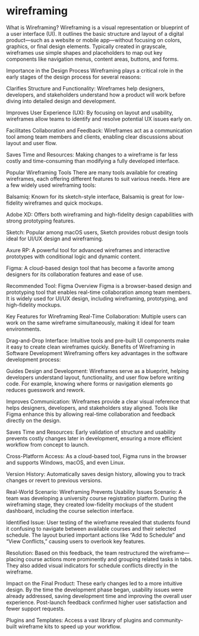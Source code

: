 # wireframing
What is Wireframing?
Wireframing is a visual representation or blueprint of a user interface (UI). It outlines the basic structure and layout of a digital product—such as a website or mobile app—without focusing on colors, graphics, or final design elements. Typically created in grayscale, wireframes use simple shapes and placeholders to map out key components like navigation menus, content areas, buttons, and forms.

Importance in the Design Process
Wireframing plays a critical role in the early stages of the design process for several reasons:

Clarifies Structure and Functionality: Wireframes help designers, developers, and stakeholders understand how a product will work before diving into detailed design and development.

Improves User Experience (UX): By focusing on layout and usability, wireframes allow teams to identify and resolve potential UX issues early on.

Facilitates Collaboration and Feedback: Wireframes act as a communication tool among team members and clients, enabling clear discussions about layout and user flow.

Saves Time and Resources: Making changes to a wireframe is far less costly and time-consuming than modifying a fully developed interface.


Popular Wireframing Tools
There are many tools available for creating wireframes, each offering different features to suit various needs. Here are a few widely used wireframing tools:

Balsamiq: Known for its sketch-style interface, Balsamiq is great for low-fidelity wireframes and quick mockups.

Adobe XD: Offers both wireframing and high-fidelity design capabilities with strong prototyping features.

Sketch: Popular among macOS users, Sketch provides robust design tools ideal for UI/UX design and wireframing.

Axure RP: A powerful tool for advanced wireframes and interactive prototypes with conditional logic and dynamic content.

Figma: A cloud-based design tool that has become a favorite among designers for its collaboration features and ease of use.

Recommended Tool: Figma
Overview
Figma is a browser-based design and prototyping tool that enables real-time collaboration among team members. It is widely used for UI/UX design, including wireframing, prototyping, and high-fidelity mockups.

Key Features for Wireframing
Real-Time Collaboration: Multiple users can work on the same wireframe simultaneously, making it ideal for team environments.

Drag-and-Drop Interface: Intuitive tools and pre-built UI components make it easy to create clean wireframes quickly.
Benefits of Wireframing in Software Development
Wireframing offers key advantages in the software development process:

Guides Design and Development: Wireframes serve as a blueprint, helping developers understand layout, functionality, and user flow before writing code. For example, knowing where forms or navigation elements go reduces guesswork and rework.

Improves Communication: Wireframes provide a clear visual reference that helps designers, developers, and stakeholders stay aligned. Tools like Figma enhance this by allowing real-time collaboration and feedback directly on the design.

Saves Time and Resources: Early validation of structure and usability prevents costly changes later in development, ensuring a more efficient workflow from concept to launch.

Cross-Platform Access: As a cloud-based tool, Figma runs in the browser and supports Windows, macOS, and even Linux.

Version History: Automatically saves design history, allowing you to track changes or revert to previous versions.



Real-World Scenario: Wireframing Prevents Usability Issues
Scenario:
A team was developing a university course registration platform. During the wireframing stage, they created low-fidelity mockups of the student dashboard, including the course selection interface.

Identified Issue:
User testing of the wireframe revealed that students found it confusing to navigate between available courses and their selected schedule. The layout buried important actions like “Add to Schedule” and “View Conflicts,” causing users to overlook key features.

Resolution:
Based on this feedback, the team restructured the wireframe—placing course actions more prominently and grouping related tasks in tabs. They also added visual indicators for schedule conflicts directly in the wireframe.

Impact on the Final Product:
These early changes led to a more intuitive design. By the time the development phase began, usability issues were already addressed, saving development time and improving the overall user experience. Post-launch feedback confirmed higher user satisfaction and fewer support requests.

Plugins and Templates: Access a vast library of plugins and community-built wireframe kits to speed up your workflow.
